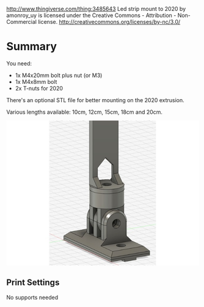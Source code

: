 http://www.thingiverse.com/thing:3485643
Led strip mount to 2020 by amonroy_uy is licensed under the Creative Commons - Attribution - Non-Commercial license.
http://creativecommons.org/licenses/by-nc/3.0/

# Summary
You need:
- 1x M4x20mm bolt plus nut (or M3)
- 1x M4x8mm bolt
- 2x T-nuts for 2020 

There's an optional STL file for better mounting on the 2020 extrusion. 

Various lengths available: 10cm, 12cm, 15cm, 18cm and 20cm.

![Image of printed piece](images/ae1b14167b7dd64e2932c95c0ca6cca6_preview_featured.jpg)


## Print Settings
No supports needed
